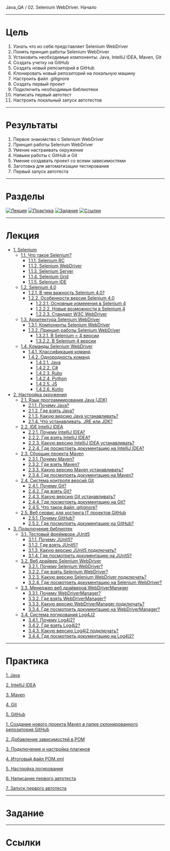 Java_QA / 02. Selenium WebDriver. Начало

***

# Цель

1. Узнать что из себя представляет Selenium WebDriver
2. Понять принцип работы Selenium WebDriver
3. Установить необходимые компоненты: Java, IntelliJ IDEA, Maven, Git
4. Создать учетку на GitHub
5. Создать новый репозиторий в GitHub
6. Клонировать новый репозиторий на локальную машину
7. Настроить файл .gitignore
8. Создать первый проект
9. Подключить необходимые библиотеки
10. Написать первый автотест
11. Настроить локальный запуск автотестов

***

# Результаты 

1. Первое знакомство с Selenium WebDriver
2. Принцип работы Selenium WebDriver
3. Умение настраивать окружение
4. Навыки работы с GitHub и Git
5. Умение создавать проект со всеми зависимостями
6. Заготовка для автоматизации тестирования
7. Первый запуск автотеста

***

# Разделы

[![Лекция](https://img.shields.io/badge/-Лекция-ee99ff)](1.%20Лекция.md)
[![Практика](https://img.shields.io/badge/-Практика-aaffaa)](2.%20Практика.md)
[![Задание](https://img.shields.io/badge/-Задание-99ffee)](3.%20Задание.md)
[![Ссылки](https://img.shields.io/badge/-Ссылки-ffee99)](4.%20Ссылки.md)

***

# Лекция

* [1. Selenium](1.%20Лекция.md#1-selenium)
    * [1.1. Что такое Selenium?](1.%20Лекция.md#11-что-такое-selenium)
        * [1.1.1. Selenium RC](1.%20Лекция.md#111-selenium-rc)
        * [1.1.2. Selenium WebDriver](1.%20Лекция.md#112-selenium-webdriver)
        * [1.1.3. Selenium Server](1.%20Лекция.md#113-selenium-server)
        * [1.1.4. Selenium Grid](1.%20Лекция.md#114-selenium-grid)
        * [1.1.5. Selenium IDE](1.%20Лекция.md#115-selenium-ide)
    * [1.2. Selenium 4.0](1.%20Лекция.md#12-selenium-40)
        * [1.2.1. В чем важность Selenium 4.0?](1.%20Лекция.md#121-в-чем-важность-selenium-40)
        * [1.2.2. Особенности версии Selenium 4.0](1.%20Лекция.md#122-особенности-версии-selenium-40)
            * [1.2.2.1. Основные изменения в Selenium 4](1.%20Лекция.md#1221-основные-изменения-в-selenium-4)
            * [1.2.2.2. Новые возможности в Selenium 4](1.%20Лекция.md#1222-новые-возможности-в-selenium-4)
            * [1.2.2.3. Стандарт W3C WebDriver](1.%20Лекция.md#1223-стандарт-w3c-webdriver)
    * [1.3. Архитектура Selenium WebDriver](1.%20Лекция.md#13-архитектура-selenium-webdriver)
        * [1.3.1. Компоненты Selenium WebDriver](1.%20Лекция.md#131-компоненты-selenium-webdriver)
        * [1.3.2. Принцип работы Selenium WebDriver](1.%20Лекция.md#132-принцип-работы-selenium-webdriver)
            * [1.3.2.1. В Selenium < 4 версии](1.%20Лекция.md#1321-в-selenium--4-версии)
            * [1.3.2.2. В Selenium 4 версии](1.%20Лекция.md#1322-в-selenium-4-версии)
    * [1.4. Команды Selenium WebDriver](1.%20Лекция.md#14-команды-selenium-webdriver)
        * [1.4.1. Классификация команд](1.%20Лекция.md#141-классификация-команд)
        * [1.4.2. Однородность команд](1.%20Лекция.md##142-однородность-команд)
            * [1.4.2.1. Java](1.%20Лекция.md#1421-java)
            * [1.4.2.2. C#](1.%20Лекция.md#1422-c)
            * [1.4.2.3. Ruby](1.%20Лекция.md#1423-ruby)
            * [1.4.2.4. Python](1.%20Лекция.md#1424-python)
            * [1.4.2.5. JS](1.%20Лекция.md#1425-js)
            * [1.4.2.6. Kotlin](1.%20Лекция.md#1426-kotlin)
* [2. Настройка окружения](1.%20Лекция.md#2-настройка-окружения)
    * [2.1. Язык программирования Java (JDK)](1.%20Лекция.md#21-язык-программирования-java-jdk)
        * [2.1.1. Почему Java?](1.%20Лекция.md#211-почему-java)
        * [2.1.2. Где взять Java?](1.%20Лекция.md#212-где-взять-java)
        * [2.1.3. Какую версию Java устанавливать?](1.%20Лекция.md#213-какую-версию-java-устанавливать)
        * [2.1.4. Что устанавливать, JRE или JDK?](1.%20Лекция.md#214-что-устанавливать-jre-или-jdk)
    * [2.2. IDE IntelliJ IDEA](1.%20Лекция.md#22-ide-intellij-idea)
        * [2.2.1. Почему IntelliJ IDEA?](1.%20Лекция.md#221-почему-intellij-idea)
        * [2.2.2. Где взять IntelliJ IDEA?](1.%20Лекция.md#222-где-взять-intellij-idea)
        * [2.2.3. Какую версию IntelliJ IDEA устанавливать?](1.%20Лекция.md#223-какую-версию-intellij-idea-устанавливать)
        * [2.2.4. Где посмотреть документацию на IntelliJ IDEA?](1.%20Лекция.md#224-где-посмотреть-документацию-на-intellij-idea)
    * [2.3. Сборщик проекта Maven](1.%20Лекция.md#23-сборщик-проекта-maven)
        * [2.3.1. Почему Maven?](1.%20Лекция.md#231-почему-maven)
        * [2.3.2. Где взять Maven?](1.%20Лекция.md#232-где-взять-maven)
        * [2.3.3. Какую версию Maven устанавливать?](1.%20Лекция.md#233-какую-версию-maven-устанавливать)
        * [2.3.4. Где посмотреть документацию на Maven?](1.%20Лекция.md#234-где-посмотреть-документацию-на-maven)
    * [2.4. Система контроля версий Git](1.%20Лекция.md#24-система-контроля-версий-git)
        * [2.4.1. Почему Git?](1.%20Лекция.md#241-почему-git)
        * [2.4.2. Где взять Git?](1.%20Лекция.md#242-где-взять-git)
        * [2.4.3. Какую версию Git устанавливать?](1.%20Лекция.md#243-какую-версию-git-устанавливать)
        * [2.4.4. Где посмотреть документацию на Git?](1.%20Лекция.md#244-где-посмотреть-документацию-на-git)
        * [2.4.5. Что такое файл .gitignore?](1.%20Лекция.md##245-что-такое-файл-gitignore)
    * [2.5. Веб сервис для хостинга IT проектов GitHub](1.%20Лекция.md#25-веб-сервис-для-хостинга-it-проектов-github)
        * [2.5.1. Почему GitHub?](1.%20Лекция.md#251-почему-github)
        * [2.5.2. Где посмотреть документацию на GitHub?](1.%20Лекция.md#252-где-посмотреть-документацию-на-github)
* [3. Подключение библиотек](1.%20Лекция.md#3-Подключение-библиотек)
    * [3.1. Тестовый фреймворк JUnit5](1.%20Лекция.md#31-тестовый-фреймворк-junit5)
        * [3.1.1. Почему JUnit5?](1.%20Лекция.md#311-почему-junit5)
        * [3.1.2. Где взять JUnit5?](1.%20Лекция.md#312-где-взять-junit5)
        * [3.1.3. Какую версию JUnit5 подключать?](1.%20Лекция.md#313-какую-версию-junit5-подключать)
        * [3.1.4. Где посмотреть документацию на JUnit5?](1.%20Лекция.md#314-где-посмотреть-документацию-на-junit5)
    * [3.2. Веб драйвер Selenium WebDriver](1.%20Лекция.md#32-веб-драйвер-selenium-webdriver)
        * [3.2.1. Почему Selenium WebDriver?](1.%20Лекция.md#321-почему-selenium-webdriver)
        * [3.2.2. Где взять Selenium WebDriver?](1.%20Лекция.md#322-где-взять-selenium-webdriver)
        * [3.2.3. Какую версию Selenium WebDriver подключать?](1.%20Лекция.md#323-какую-версию-selenium-webdriver-подключать)
        * [3.2.4. Где посмотреть документацию на Selenium WebDriver?](1.%20Лекция.md#324-где-посмотреть-документацию-на-selenium-webdriver)
    * [3.3. Менеджер веб драйверов WebDriverManager](1.%20Лекция.md#33-менеджер-веб-драйверов-webdrivermanager)
        * [3.3.1. Почему WebDriverManager?](1.%20Лекция.md#331-почему-webdrivermanager)
        * [3.3.2. Где взять WebDriverManager?](1.%20Лекция.md#332-где-взять-webdrivermanager)
        * [3.3.3. Какую версию WebDriverManager подключать?](1.%20Лекция.md#333-какую-версию-webdrivermanager-подключать)
        * [3.3.4. Где посмотреть документацию на WebDriverManager?](1.%20Лекция.md#334-где-посмотреть-документацию-на-webdrivermanager)
    * [3.4. Система логирования Log4J2](1.%20Лекция.md#34-система-логирования-log4j2)
        * [3.4.1. Почему Log4j2?](1.%20Лекция.md#341-почему-log4j2)
        * [3.4.2. Где взять Log4j2?](1.%20Лекция.md#342-где-взять-log4j2)
        * [3.4.3. Какую версию Log4j2 подключать?](1.%20Лекция.md#343-какую-версию-log4j2-подключать)
        * [3.4.4. Где посмотреть документацию на Log4j2?](1.%20Лекция.md#344-где-посмотреть-документацию-на-log4j2)

***

# Практика 

[1. Java](2.%20Практика.md#1-Java)

[2. IntelliJ IDEA](2.%20Практика.md#2-IntelliJ-IDEA)

[3. Maven](2.%20Практика.md#3-Maven)

[4. Git](2.%20Практика.md#4-Git)

[5. GitHub](2.%20Практика.md#5-GitHub)

[1. Создание нового проекта Maven в папке склонированного репозитория GitHub](2.%20Практика.md#1-Создание-нового-проекта-Maven-в-папке-склонированного-репозитория-GitHub)

[2. Добавление зависимостей в POM](2.%20Практика.md#2-Добавление-зависимостей-в-POM)

[3. Подключение и настройка плагинов](2.%20Практика.md#3-Подключение-и-настройка-плагинов)

[4. Итоговый файл POM.xml](2.%20Практика.md#4-Итоговый-файл-POM.xml)

[5. Настройка логирования](2.%20Практика.md#5-Настройка-логирования)

[6. Написание первого автотеста](2.%20Практика.md#6-Написание-первого-автотеста)

[7. Запуск первого автотеста](2.%20Практика.md#7-Запуск-первого-автотеста)

***

# Задание 

***

# Ссылки 